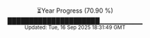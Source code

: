 <p align="center">
⏳Year Progress (70.90 %) <br>
█████████████████████▁▁▁▁▁▁▁▁▁ <br>
<sub>Updated: Tue, 16 Sep 2025 18:31:49 GMT</sub>
</p>


